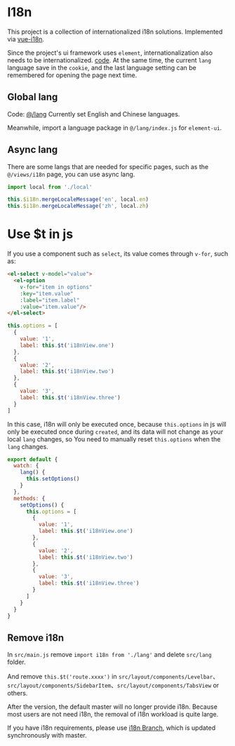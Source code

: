# I18n

This project is a collection of internationalized i18n solutions. Implemented via [vue-i18n](https://github.com/kazupon/vue-i18n).

Since the project's ui framework uses `element`, internationalization also needs to be internationalized.
[code](https://github.com/PAXFE/vue-element-admin/blob/master/src/lang/index.js).
At the same time, the current `lang` language save in the `cookie`, and the last language setting can be remembered for opening the page next time.

## Global lang

Code: [@/lang](https://github.com/PAXFE/vue-element-admin/tree/master/src/lang)
Currently set English and Chinese languages.

Meanwhile, import a language package in `@/lang/index.js` for `element-ui`.

## Async lang

There are some langs that are needed for specific pages, such as the `@/views/i18n` page, you can use async lang.

```js
import local from './local'

this.$i18n.mergeLocaleMessage('en', local.en)
this.$i18n.mergeLocaleMessage('zh', local.zh)
```

# Use $t in js

If you use a component such as `select`, its value comes through `v-for`, such as:

```html
<el-select v-model="value">
  <el-option
    v-for="item in options"
    :key="item.value"
    :label="item.label"
    :value="item.value"/>
</el-select>
```

```js
this.options = [
  {
    value: '1',
    label: this.$t('i18nView.one')
  },
  {
    value: '2',
    label: this.$t('i18nView.two')
  },
  {
    value: '3',
    label: this.$t('i18nView.three')
  }
]
```

In this case, i18n will only be executed once, because `this.options` in js will only be executed once during `created`, and its data will not change as your local `lang` changes, so You need to manually reset `this.options` when the `lang` changes.

```js
export default {
  watch: {
    lang() {
      this.setOptions()
    }
  },
  methods: {
    setOptions() {
      this.options = [
        {
          value: '1',
          label: this.$t('i18nView.one')
        },
        {
          value: '2',
          label: this.$t('i18nView.two')
        },
        {
          value: '3',
          label: this.$t('i18nView.three')
        }
      ]
    }
  }
}
```

## Remove i18n

In `src/main.js` remove `import i18n from './lang'` and delete `src/lang` folder.

And remove `this.$t('route.xxxx')` in `src/layout/components/Levelbar`、`src/layout/components/SidebarItem`、`src/layout/components/TabsView` or others.

After the <Badge text="v4.1.0+"/> version, the default master will no longer provide i18n. Because most users are not need i18n, the removal of i18n workload is quite large.

If you have i18n requirements, please use [i18n Branch](https://github.com/PAXFE/vue-element-admin/tree/i18n), which is updated synchronously with master.
